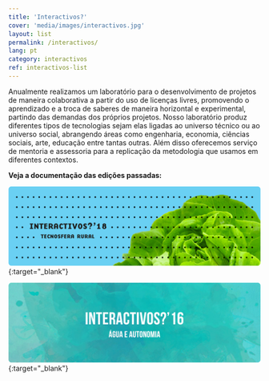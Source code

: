 ```yaml
---
title: 'Interactivos?'
cover: 'media/images/interactivos.jpg'
layout: list
permalink: /interactivos/
lang: pt
category: interactivos
ref: interactivos-list
---
```

Anualmente realizamos um laboratório para o desenvolvimento de projetos de maneira colaborativa a partir do uso de licenças livres, promovendo o aprendizado e a troca de saberes de maneira horizontal e experimental, partindo das demandas dos próprios projetos. Nosso laboratório produz diferentes tipos de tecnologias sejam elas ligadas ao universo técnico ou ao universo social, abrangendo áreas como engenharia, economia, ciências sociais, arte, educação entre tantas outras. Além disso oferecemos serviço de mentoria e assessoria para a replicação da metodologia que usamos em diferentes contextos.

  
**Veja a documentação das edições passadas:**
  
[![](/media/images/interactivos18.jpg)](https://interactivos.silo.org.br/2018){:target="_blank"}
  
[![](/media/images/interactivos16.jpg)](https://interactivos.silo.org.br/2016){:target="_blank"}


